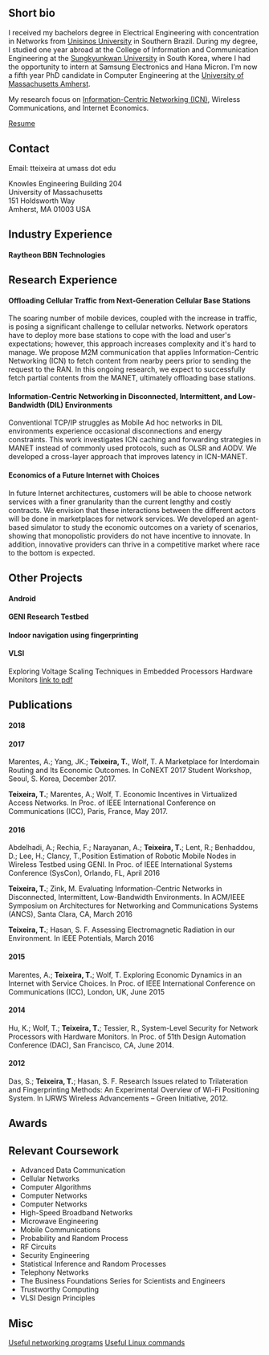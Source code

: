 ## Short bio
I received my bachelors degree in Electrical Engineering with concentration in Networks from [Unisinos University](www.unisinos.br/) in Southern Brazil. During my degree, I studied one year abroad at the College of Information and Communication Engineering at the [Sungkyunkwan University](www.skku.edu/) in South Korea, where I had the opportunity to intern at Samsung Electronics and Hana Micron. I'm now a fifth year PhD candidate in Computer Engineering at the [University of Massachusetts Amherst](www.umass.edu).

My research focus on [Information-Centric Networking (ICN)](https://trac.ietf.org/trac/irtf/wiki/icnrg), Wireless Communications, and Internet Economics.

[Resume](https://people.umass.edu/tteixeira/ThiagoTeixeira_2018-02.pdf)

## Contact
Email: tteixeira at umass dot edu

Knowles Engineering Building 204<br/>
University of Massachusetts<br/>
151 Holdsworth Way<br/>
Amherst, MA 01003 USA

## Industry Experience
#### Raytheon BBN Technologies


## Research Experience
#### Offloading Cellular Traffic from Next-Generation Cellular Base Stations
The soaring number of mobile devices, coupled with the increase in traffic, is posing a significant challenge to cellular networks. Network operators have to deploy more base stations to cope with the load and user's expectations; however, this approach increases complexity and it's hard to manage. We propose M2M communication that applies Information-Centric Networking (ICN) to fetch content from nearby peers prior to sending the request to the RAN. In this ongoing research, we expect to successfully fetch partial contents from the MANET, ultimately offloading base stations.

#### Information-Centric Networking in Disconnected, Intermittent, and Low-Bandwidth (DIL) Environments
Conventional TCP/IP struggles as Mobile Ad hoc networks in DIL environments experience occasional disconnections and energy constraints. This work investigates ICN caching and forwarding strategies in MANET instead of commonly used protocols, such as OLSR and AODV. We developed a cross-layer approach that improves latency in ICN-MANET.

#### Economics of a Future Internet with Choices
In future Internet architectures, customers will be able to choose network services with a finer granularity than the current lengthy and costly contracts. We envision that these interactions between the different actors will be done in marketplaces for network services. We developed an agent-based simulator to study the economic outcomes on a variety of scenarios, showing that monopolistic providers do not have incentive to innovate. In addition, innovative providers can thrive in a competitive market where race to the bottom is expected.

## Other Projects
#### Android

#### GENI Research Testbed

#### Indoor navigation using fingerprinting

#### VLSI
Exploring Voltage Scaling Techniques in Embedded Processors Hardware Monitors [link to pdf](https://people.umass.edu/tteixeira/vlsi_Finalreport.pdf)

## Publications
#### 2018
#### 2017
Marentes, A.; Yang, JK.; **Teixeira, T.**, Wolf, T. A Marketplace for Interdomain Routing and Its Economic Outcomes. In CoNEXT 2017 Student Workshop, Seoul, S. Korea, December 2017.

**Teixeira, T.**; Marentes, A.; Wolf, T. Economic Incentives in Virtualized Access Networks. In Proc. of IEEE International Conference on Communications (ICC), Paris, France, May 2017.
#### 2016
Abdelhadi, A.; Rechia, F.; Narayanan, A.; **Teixeira, T.**; Lent, R.; Benhaddou, D.; Lee, H.; Clancy, T.,Position Estimation of Robotic Mobile Nodes in Wireless Testbed using GENI. In Proc. of IEEE International Systems Conference (SysCon), Orlando, FL, April 2016

**Teixeira, T.**; Zink, M. Evaluating Information-Centric Networks in Disconnected, Intermittent, Low-Bandwidth Environments. In ACM/IEEE Symposium on Architectures for Networking and Communications Systems (ANCS), Santa Clara, CA, March 2016

**Teixeira, T.**; Hasan, S. F. Assessing Electromagnetic Radiation in our Environment. In IEEE Potentials, March 2016 

#### 2015
Marentes, A.; **Teixeira, T.**; Wolf, T. Exploring Economic Dynamics in an Internet with Service Choices. In Proc. of IEEE International Conference on Communications (ICC), London, UK, June 2015 

#### 2014
Hu, K.; Wolf, T.; **Teixeira, T.**; Tessier, R., System-Level Security for Network Processors with Hardware Monitors. In Proc. of 51th Design Automation Conference (DAC), San Francisco, CA, June 2014.

#### 2012
Das, S.; **Teixeira, T.**; Hasan, S. F. Research Issues related to Trilateration and Fingerprinting Methods: An Experimental Overview of Wi-Fi Positioning System. In IJRWS Wireless Advancements – Green Initiative, 2012.

## Awards


## Relevant Coursework
* Advanced Data Communication
* Cellular Networks
* Computer Algorithms
* Computer Networks
* Computer Networks
* High-Speed Broadband Networks
* Microwave Engineering
* Mobile Communications
* Probability and Random Process
* RF Circuits
* Security Engineering
* Statistical Inference and Random Processes
* Telephony Networks
* The Business Foundations Series for Scientists and Engineers
* Trustworthy Computing
* VLSI Design Principles

## Misc
[Useful networking programs](./misc.md)
[Useful Linux commands](./misc.md)
